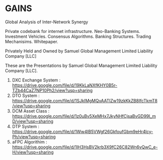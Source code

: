 # GAINS 
Global Analysis of Inter-Network Synergy


Private codebank for internet infrastructure.
Neo-Banking Systems.
Investment Vehicles.
Consensus Algorithms.
Banking Structures.
Trading Mechanisims.
Whitepaper.

Privately Held and Owned by Samuel Global Management Limited Liability Company [LLC]

These are the Presentations by Samuel Global Management Limited Liability Company [LLC].
1. DXC Exchange System : https://drive.google.com/file/d/19KkLaNXfKHY0B5r-TZb44CaZ7NP10Ph2/view?usp=sharing
2. DTO System : https://drive.google.com/file/d/1SJkIMgMQvAATIZw19zkKkZB8IfcTkmT8/view?usp=sharing
3. DCM Asset Class : https://drive.google.com/file/d/1z0uBv5XeMHx7JkyNHfCjsaBvGD99l_mD/view?usp=sharing
4. DTP System : https://drive.google.com/file/d/1Ww4IB5VWgf26GkfoufGbm9eHr4lcy-Ph/view?usp=sharing
5. aFPC Algorithim : https://drive.google.com/file/d/1lH3HsBV2krb3X9fC26C82Wn6vQwC_e-H/view?usp=sharing
